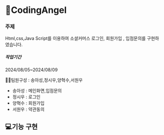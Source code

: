 # 👼CodingAngel

<h3>주제</h3>
Html,css,Java Script를 이용하여
 소셜커머스 로그인, 회원가입 , 입점문의를 구현하였습니다.
 
 <h5>작업기간</h5>
 2024/08/05~2024/08/09
 
<br>

 👩‍💻팀원구성 : 송아성,정시우,양혁수,서원우
 - 송아성 : 메인화면,입점문의
 - 정시우 : 로그인
 - 양혁수 : 회원가입
 - 서원우 : 약관동의

 <h2> 💻기능 구현 </h2>
 
